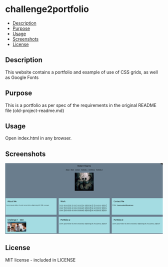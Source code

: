 # challenge2portfolio

* [Description](#description)
* [Purpose](#purpose)
* [Usage](#usage)
* [Screenshots](#screenshots)
* [License](#license)

## Description
This website contains a portfolio and example of use of CSS grids, as well as Google Fonts

## Purpose
This is a portfolio as per spec of the requirements in the original README file (old-project-readme.md)

## Usage
Open index.html in any browser.

## Screenshots
![Screenshot of page](./images/readme-screenshot-1.png)

## License
MIT license - included in LICENSE